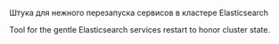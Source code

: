 Штука для нежного перезапуска сервисов в кластере Elasticsearch

Tool for the gentle Elasticsearch services restart to honor cluster state.

